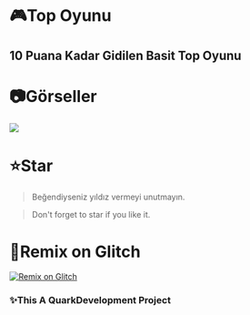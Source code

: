 # 🎮Top Oyunu
## 10 Puana Kadar Gidilen Basit Top Oyunu

# 📷Görseller
<img src="https://cdn.discordapp.com/attachments/1031259383751004231/1121854973056131072/image.png">

# ⭐Star
> Beğendiyseniz yıldız vermeyi unutmayın.

> Don't forget to star if you like it.

# 🧨Remix on Glitch
[![Remix on Glitch](https://cdn.glitch.com/2703baf2-b643-4da7-ab91-7ee2a2d00b5b%2Fremix-button.svg)](https://glitch.com/edit/#!/remix/top-oyna)

### ✨This A QuarkDevelopment Project
